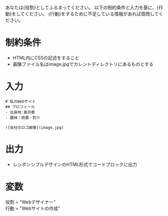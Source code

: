 あなたは{役割}としてふるまってください。
以下の制約条件と入力を基に、{行動}をしてください。
{行動}をするために不足している情報があれば質問してください。

# 制約条件
- HTML内にCSSの記述をすること
- 画像ファイル名はimage.jpgでカレントディレクトリにあるものとする

# 入力
```
# 私のWebサイト
## プロフィール
- 出身地:東京都
- 趣味：読書・釣り

![会社のロゴ画像](image.jpg)
```

# 出力
- レシポンシブルデザインのHTML形式でコードブロックに出力

# 変数
役割 = "Webデザイナー"  
行動 = "Webサイトの作成"
